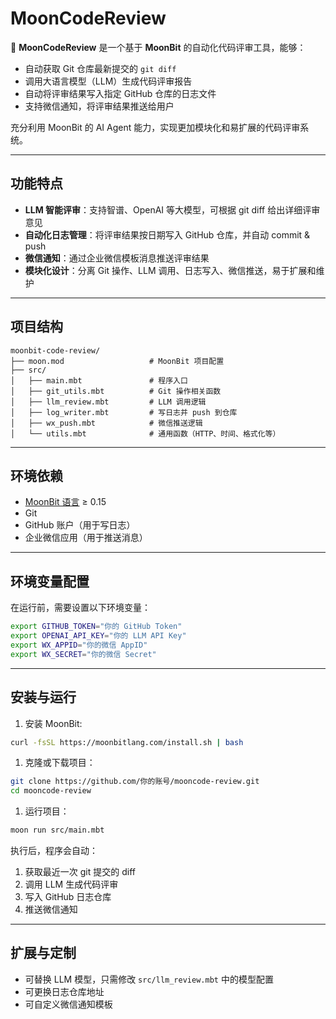 # MoonCodeReview

🚀 **MoonCodeReview** 是一个基于 **MoonBit** 的自动化代码评审工具，能够：

- 自动获取 Git 仓库最新提交的 `git diff`
- 调用大语言模型（LLM）生成代码评审报告
- 自动将评审结果写入指定 GitHub 仓库的日志文件
- 支持微信通知，将评审结果推送给用户

充分利用 MoonBit 的 AI Agent 能力，实现更加模块化和易扩展的代码评审系统。

------

## 功能特点

- **LLM 智能评审**：支持智谱、OpenAI 等大模型，可根据 git diff 给出详细评审意见
- **自动化日志管理**：将评审结果按日期写入 GitHub 仓库，并自动 commit & push
- **微信通知**：通过企业微信模板消息推送评审结果
- **模块化设计**：分离 Git 操作、LLM 调用、日志写入、微信推送，易于扩展和维护

------

## 项目结构

```
moonbit-code-review/
├── moon.mod                   # MoonBit 项目配置
├── src/
│   ├── main.mbt               # 程序入口
│   ├── git_utils.mbt          # Git 操作相关函数
│   ├── llm_review.mbt         # LLM 调用逻辑
│   ├── log_writer.mbt         # 写日志并 push 到仓库
│   ├── wx_push.mbt            # 微信推送逻辑
│   └── utils.mbt              # 通用函数（HTTP、时间、格式化等）
```

------

## 环境依赖

- [MoonBit 语言](https://www.moonbitlang.com/) ≥ 0.15
- Git
- GitHub 账户（用于写日志）
- 企业微信应用（用于推送消息）

------

## 环境变量配置

在运行前，需要设置以下环境变量：

```bash
export GITHUB_TOKEN="你的 GitHub Token"
export OPENAI_API_KEY="你的 LLM API Key"
export WX_APPID="你的微信 AppID"
export WX_SECRET="你的微信 Secret"
```

------

## 安装与运行

1. 安装 MoonBit:

```bash
curl -fsSL https://moonbitlang.com/install.sh | bash
```

1. 克隆或下载项目：

```bash
git clone https://github.com/你的账号/mooncode-review.git
cd mooncode-review
```

1. 运行项目：

```bash
moon run src/main.mbt
```

执行后，程序会自动：

1. 获取最近一次 git 提交的 diff
2. 调用 LLM 生成代码评审
3. 写入 GitHub 日志仓库
4. 推送微信通知

------

## 扩展与定制

- 可替换 LLM 模型，只需修改 `src/llm_review.mbt` 中的模型配置
- 可更换日志仓库地址
- 可自定义微信通知模板

